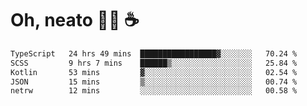 # Oh, neato 🧑‍💻 ☕

<!--START_SECTION:waka-->

```txt
TypeScript   24 hrs 49 mins  █████████████████▓░░░░░░░   70.24 %
SCSS         9 hrs 7 mins    ██████▒░░░░░░░░░░░░░░░░░░   25.84 %
Kotlin       53 mins         ▓░░░░░░░░░░░░░░░░░░░░░░░░   02.54 %
JSON         15 mins         ▒░░░░░░░░░░░░░░░░░░░░░░░░   00.74 %
netrw        12 mins         ░░░░░░░░░░░░░░░░░░░░░░░░░   00.58 %
```

<!--END_SECTION:waka-->
